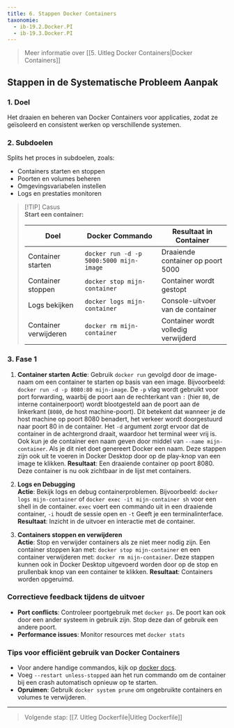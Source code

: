 ```yaml
---
title: 6. Stappen Docker Containers
taxonomie:
  - ib-19.2.Docker.PI
  - ib-19.3.Docker.PI
---
```


> Meer informatie over [[5. Uitleg Docker Containers|Docker Containers]]

## Stappen in de Systematische Probleem Aanpak
### 1. Doel
Het draaien en beheren van Docker Containers voor applicaties, zodat ze geïsoleerd en consistent werken op verschillende systemen.

### 2. Subdoelen
Splits het proces in subdoelen, zoals:
- Containers starten en stoppen
- Poorten en volumes beheren
- Omgevingsvariabelen instellen
- Logs en prestaties monitoren
  
> [!TIP] Casus  
> **Start een container:**
> 
> |Doel|Docker Commando|Resultaat in Container|
> |---|---|---|
> |Container starten|`docker run -d -p 5000:5000 mijn-image`|Draaiende container op poort 5000|
> |Container stoppen|`docker stop mijn-container`|Container wordt gestopt|
> |Logs bekijken|`docker logs mijn-container`|Console-uitvoer van de container|
> |Container verwijderen|`docker rm mijn-container`|Container wordt volledig verwijderd|

### 3. Fase 1  
1. **Container starten**
   **Actie**: Gebruik `docker run` gevolgd door de image-naam om een container te starten op basis van een image. Bijvoorbeeld: `docker run -d -p 8080:80 mijn-image`. De `-p` vlag wordt gebruikt voor port forwarding, waarbij de poort aan de rechterkant van `:` (hier `80`, de interne containerpoort) wordt blootgesteld aan de poort aan de linkerkant (`8080`, de host machine-poort). Dit betekent dat wanneer je de host machine op poort 8080 benadert, het verkeer wordt doorgestuurd naar poort 80 in de container. Het `-d` argument zorgt ervoor dat de container in de achtergrond draait, waardoor het terminal weer vrij is. Ook kun je de container een naam geven door middel van `--name mijn-container`. Als je dit niet doet genereert Docker een naam.
	Deze stappen zijn ook uit te voeren in Docker Desktop door op de play-knop van een image te klikken.
	**Resultaat**: Een draaiende container op poort 8080. Deze container is nu ook zichtbaar in de lijst met containers.

2. **Logs en Debugging**  
    **Actie**: Bekijk logs en debug containerproblemen. Bijvoorbeeld: `docker logs mijn-container` of `docker exec -it mijn-container sh` voor een shell in de container. `exec` voert een commando uit in een draaiende container, `-i` houdt de sessie open en `-t` Geeft je een terminalinterface.
    **Resultaat**: Inzicht in de uitvoer en interactie met de container.

3. **Containers stoppen en  verwijderen**  
    **Actie**: Stop en verwijder containers als ze niet meer nodig zijn. Een container stoppen kan met: `docker stop mijn-container` en een container verwijderen met: `docker rm mijn-container`.
	Deze stappen kunnen ook in Docker Desktop uitgevoerd worden door op de stop en prullenbak knop van een container te klikken.
    **Resultaat**: Containers worden opgeruimd.

### Correctieve feedback tijdens de uitvoer
- **Port conflicts**: Controleer poortgebruik met `docker ps`. De poort kan ook door een ander systeem in gebruik zijn. Stop deze dan of gebruik een andere poort.
- **Performance issues**: Monitor resources met `docker stats`

### Tips voor efficiënt gebruik van Docker Containers
- Voor andere handige commandos, kijk op [docker docs](https://docs.docker.com/reference/cli/docker/container/).
- Voeg `--restart unless-stopped` aan het run commando om de container bij een crash automatisch opnieuw op te starten.
- **Opruimen**: Gebruik `docker system prune` om ongebruikte containers en volumes te verwijderen.

---

> Volgende stap: [[7. Uitleg Dockerfile|Uitleg Dockerfile]]